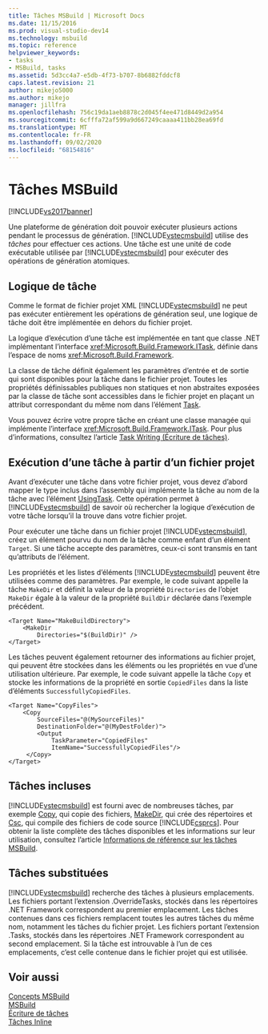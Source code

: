 ```yaml
---
title: Tâches MSBuild | Microsoft Docs
ms.date: 11/15/2016
ms.prod: visual-studio-dev14
ms.technology: msbuild
ms.topic: reference
helpviewer_keywords:
- tasks
- MSBuild, tasks
ms.assetid: 5d3cc4a7-e5db-4f73-b707-8b6882fddcf8
caps.latest.revision: 21
author: mikejo5000
ms.author: mikejo
manager: jillfra
ms.openlocfilehash: 756c19da1aeb8878c2d045f4ee471d8449d2a954
ms.sourcegitcommit: 6cfffa72af599a9d667249caaaa411bb28ea69fd
ms.translationtype: MT
ms.contentlocale: fr-FR
ms.lasthandoff: 09/02/2020
ms.locfileid: "68154816"
---
```

# <a name="msbuild-tasks"></a>Tâches MSBuild
[!INCLUDE[vs2017banner](../includes/vs2017banner.md)]

Une plateforme de génération doit pouvoir exécuter plusieurs actions pendant le processus de génération. [!INCLUDE[vstecmsbuild](../includes/vstecmsbuild-md.md)] utilise des *tâches* pour effectuer ces actions. Une tâche est une unité de code exécutable utilisée par [!INCLUDE[vstecmsbuild](../includes/vstecmsbuild-md.md)] pour exécuter des opérations de génération atomiques.  
  
## <a name="task-logic"></a>Logique de tâche  
 Comme le format de fichier projet XML [!INCLUDE[vstecmsbuild](../includes/vstecmsbuild-md.md)] ne peut pas exécuter entièrement les opérations de génération seul, une logique de tâche doit être implémentée en dehors du fichier projet.  
  
 La logique d’exécution d’une tâche est implémentée en tant que classe .NET implémentant l’interface <xref:Microsoft.Build.Framework.ITask>, définie dans l’espace de noms <xref:Microsoft.Build.Framework>.  
  
 La classe de tâche définit également les paramètres d’entrée et de sortie qui sont disponibles pour la tâche dans le fichier projet. Toutes les propriétés définissables publiques non statiques et non abstraites exposées par la classe de tâche sont accessibles dans le fichier projet en plaçant un attribut correspondant du même nom dans l’élément [Task](../msbuild/task-element-msbuild.md).  
  
 Vous pouvez écrire votre propre tâche en créant une classe managée qui implémente l’interface <xref:Microsoft.Build.Framework.ITask>. Pour plus d’informations, consultez l’article [Task Writing (Écriture de tâches)](../msbuild/task-writing.md).  
  
## <a name="executing-a-task-from-a-project-file"></a>Exécution d’une tâche à partir d’un fichier projet  
 Avant d’exécuter une tâche dans votre fichier projet, vous devez d’abord mapper le type inclus dans l’assembly qui implémente la tâche au nom de la tâche avec l’élément [UsingTask](../msbuild/usingtask-element-msbuild.md). Cette opération permet à [!INCLUDE[vstecmsbuild](../includes/vstecmsbuild-md.md)] de savoir où rechercher la logique d’exécution de votre tâche lorsqu’il la trouve dans votre fichier projet.  
  
 Pour exécuter une tâche dans un fichier projet [!INCLUDE[vstecmsbuild](../includes/vstecmsbuild-md.md)], créez un élément pourvu du nom de la tâche comme enfant d’un élément `Target`. Si une tâche accepte des paramètres, ceux-ci sont transmis en tant qu’attributs de l’élément.  
  
 Les propriétés et les listes d’éléments [!INCLUDE[vstecmsbuild](../includes/vstecmsbuild-md.md)] peuvent être utilisées comme des paramètres. Par exemple, le code suivant appelle la tâche `MakeDir` et définit la valeur de la propriété `Directories` de l’objet `MakeDir` égale à la valeur de la propriété `BuildDir` déclarée dans l’exemple précédent.  
  
```  
<Target Name="MakeBuildDirectory">  
    <MakeDir  
        Directories="$(BuildDir)" />  
</Target>  
```  
  
 Les tâches peuvent également retourner des informations au fichier projet, qui peuvent être stockées dans les éléments ou les propriétés en vue d’une utilisation ultérieure. Par exemple, le code suivant appelle la tâche `Copy` et stocke les informations de la propriété en sortie `CopiedFiles` dans la liste d’éléments `SuccessfullyCopiedFiles`.  
  
```  
<Target Name="CopyFiles">  
    <Copy  
        SourceFiles="@(MySourceFiles)"  
        DestinationFolder="@(MyDestFolder)">  
        <Output  
            TaskParameter="CopiedFiles"  
            ItemName="SuccessfullyCopiedFiles"/>  
     </Copy>  
</Target>  
```  
  
## <a name="included-tasks"></a>Tâches incluses  
 [!INCLUDE[vstecmsbuild](../includes/vstecmsbuild-md.md)] est fourni avec de nombreuses tâches, par exemple [Copy](../msbuild/copy-task.md), qui copie des fichiers, [MakeDir](../msbuild/makedir-task.md), qui crée des répertoires et [Csc](../msbuild/csc-task.md), qui compile des fichiers de code source [!INCLUDE[csprcs](../includes/csprcs-md.md)]. Pour obtenir la liste complète des tâches disponibles et les informations sur leur utilisation, consultez l’article [Informations de référence sur les tâches MSBuild](../msbuild/msbuild-task-reference.md).  
  
## <a name="overridden-tasks"></a>Tâches substituées  
 [!INCLUDE[vstecmsbuild](../includes/vstecmsbuild-md.md)] recherche des tâches à plusieurs emplacements. Les fichiers portant l’extension .OverrideTasks, stockés dans les répertoires .NET Framework correspondent au premier emplacement. Les tâches contenues dans ces fichiers remplacent toutes les autres tâches du même nom, notamment les tâches du fichier projet. Les fichiers portant l’extension .Tasks, stockés dans les répertoires .NET Framework correspondent au second emplacement. Si la tâche est introuvable à l’un de ces emplacements, c’est celle contenue dans le fichier projet qui est utilisée.  
  
## <a name="see-also"></a>Voir aussi  
 [Concepts MSBuild](../msbuild/msbuild-concepts.md)   
 [MSBuild](msbuild.md)   
 [Écriture de tâches](../msbuild/task-writing.md)   
 [Tâches Inline](../msbuild/msbuild-inline-tasks.md)
